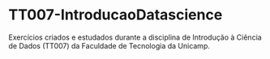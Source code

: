 # TT007-IntroducaoDatascience
 Exercícios criados e estudados durante a disciplina de Introdução à Ciência de Dados (TT007) da Faculdade de Tecnologia da Unicamp.
